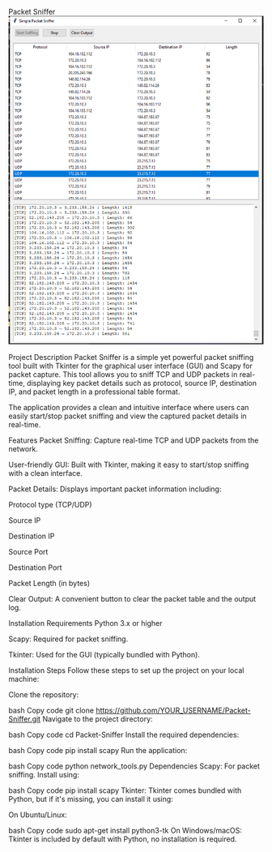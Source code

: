 Packet Sniffer
![Packet Sniffer Screenshot](https://github.com/Lcsamarasinghe/Packet-Sniffer/blob/main/1.PNG)

Project Description
Packet Sniffer is a simple yet powerful packet sniffing tool built with Tkinter for the graphical user interface (GUI) and Scapy for packet capture. This tool allows you to sniff TCP and UDP packets in real-time, displaying key packet details such as protocol, source IP, destination IP, and packet length in a professional table format.

The application provides a clean and intuitive interface where users can easily start/stop packet sniffing and view the captured packet details in real-time.

Features
Packet Sniffing: Capture real-time TCP and UDP packets from the network.

User-friendly GUI: Built with Tkinter, making it easy to start/stop sniffing with a clean interface.

Packet Details: Displays important packet information including:

Protocol type (TCP/UDP)

Source IP

Destination IP

Source Port

Destination Port

Packet Length (in bytes)

Clear Output: A convenient button to clear the packet table and the output log.

Installation
Requirements
Python 3.x or higher

Scapy: Required for packet sniffing.

Tkinter: Used for the GUI (typically bundled with Python).

Installation Steps
Follow these steps to set up the project on your local machine:

Clone the repository:

bash
Copy code
git clone https://github.com/YOUR_USERNAME/Packet-Sniffer.git
Navigate to the project directory:

bash
Copy code
cd Packet-Sniffer
Install the required dependencies:

bash
Copy code
pip install scapy
Run the application:

bash
Copy code
python network_tools.py
Dependencies
Scapy: For packet sniffing. Install using:

bash
Copy code
pip install scapy
Tkinter: Tkinter comes bundled with Python, but if it's missing, you can install it using:

On Ubuntu/Linux:

bash
Copy code
sudo apt-get install python3-tk
On Windows/macOS: Tkinter is included by default with Python, no installation is required.

